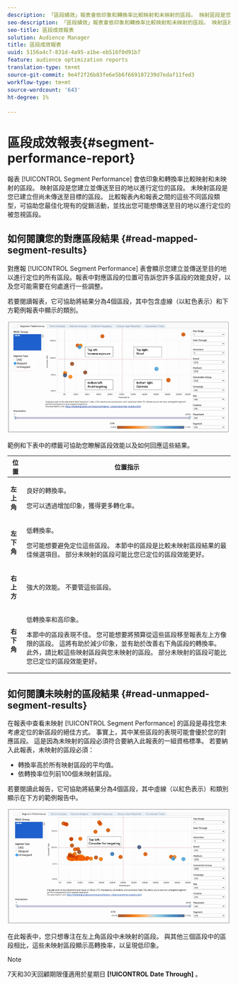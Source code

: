 ```yaml
---
description: 「區段績效」報表會依印象和轉換率比較映射和未映射的區段。 映射區段是您建立並傳送至目的地以進行定位的區段。 未映射區段是您已建立但尚未傳送至目標的區段。 比較報表內和報表之間的這些不同區段類型，可協助您最佳化現有的促銷活動，並找出您可能想傳送至目的地以進行定位的被忽視區段。
seo-description: 「區段績效」報表會依印象和轉換率比較映射和未映射的區段。 映射區段是您建立並傳送至目的地以進行定位的區段。 未映射區段是您已建立但尚未傳送至目標的區段。 比較報表內和報表之間的這些不同區段類型，可協助您最佳化現有的促銷活動，並找出您可能想要傳送至目的地以進行定位的被忽視區段。
seo-title: 區段成效報表
solution: Audience Manager
title: 區段成效報表
uuid: 5156a4c7-831d-4a95-a1be-eb516f0d91b7
feature: audience optimization reports
translation-type: tm+mt
source-git-commit: 9e4f2f26b83fe6e5b6f669107239d7edaf11fed3
workflow-type: tm+mt
source-wordcount: '643'
ht-degree: 1%

---
```



# 區段成效報表{#segment-performance-report}

報表 [!UICONTROL Segment Performance] 會依印象和轉換率比較映射和未映射的區段。 映射區段是您建立並傳送至目的地以進行定位的區段。 未映射區段是您已建立但尚未傳送至目標的區段。 比較報表內和報表之間的這些不同區段類型，可協助您最佳化現有的促銷活動，並找出您可能想傳送至目的地以進行定位的被忽視區段。

## 如何閱讀您的對應區段結果 {#read-mapped-segment-results}

對應報 [!UICONTROL Segment Performance] 表會顯示您建立並傳送至目的地以進行定位的所有區段。報表中對應區段的位置可告訴您許多區段的效能良好，以及您可能需要在何處進行一些調整。

若要閱讀報表，它可協助將結果分為4個區段，其中包含虛線（以紅色表示）和下方範例報表中顯示的類別。

![](assets/mapped-segment-performance.png)

範例和下表中的標籤可協助您瞭解區段效能以及如何回應這些結果。

<table id="table_A29253B30DFA4CD7B3B7C320DE0BDEA4"> 
 <thead> 
  <tr> 
   <th colname="col1" class="entry"> 位置 </th> 
   <th colname="col2" class="entry"> 位置指示 </th> 
  </tr> 
 </thead>
 <tbody> 
  <tr> 
   <td colname="col1"> <p> <b>左上角</b> </p> </td> 
   <td colname="col2"> <p>良好的轉換率。 </p> <p>您可以透過增加印象，獲得更多轉化率。 </p> </td> 
  </tr> 
  <tr> 
   <td colname="col1"> <p> <b>左下角</b> </p> </td> 
   <td colname="col2"> <p>低轉換率。 </p> <p>您可能想要避免定位這些區段。 本節中的區段是比較未映射區段結果的最佳候選項目。 部分未映射的區段可能比您已定位的區段效能更好。 </p> </td> 
  </tr> 
  <tr> 
   <td colname="col1"> <p> <b>右上方</b> </p> </td> 
   <td colname="col2"> <p>強大的效能。 不要管這些區段。 </p> </td> 
  </tr> 
  <tr> 
   <td colname="col1"> <p> <b>右下角</b> </p> </td> 
   <td colname="col2"> <p>低轉換率和高印象。 </p> <p>本節中的區段表現不佳。 您可能想要將預算從這些區段移至報表左上方像限的區段。 這將有助於減少印象，並有助於改善右下角區段的轉換率。 此外，請比較這些映射區段與您未映射的區段。 部分未映射的區段可能比您已定位的區段效能更好。 </p> </td> 
  </tr> 
 </tbody> 
</table>

## 如何閱讀未映射的區段結果 {#read-unmapped-segment-results}

在報表中查看未映射 [!UICONTROL Segment Performance] 的區段是尋找您未考慮定位的新區段的絕佳方式。 事實上，其中某些區段的表現可能會優於您的對應區段。 這是因為未映射的區段必須符合要納入此報表的一組資格標準。 若要納入此報表，未映射的區段必須：

* 轉換率高於所有映射區段的平均值。
* 依轉換率位列前100個未映射區段。

若要閱讀此報告，它可協助將結果分為4個區段，其中虛線（以紅色表示）和類別顯示在下方的範例報告中。

![](assets/unmapped-segment-performance.png)

在此報表中，您只想專注在左上角區段中未映射的區段。 與其他三個區段中的區段相比，這些未映射區段顯示高轉換率，以呈現低印象。

>[!NOTE]
>
>7天和30天回顧期限僅適用於星期日 **[!UICONTROL Date Through]** 。
